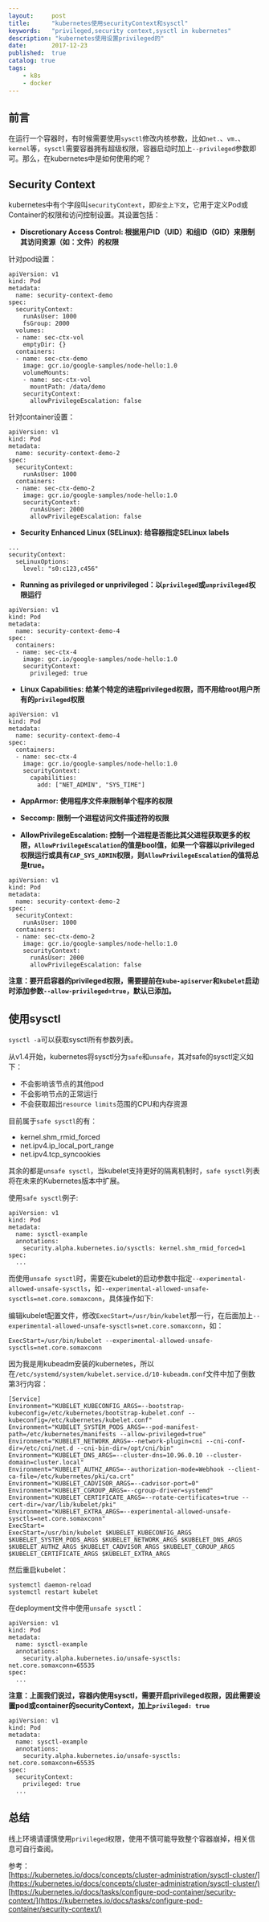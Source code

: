 ```yaml
---
layout:     post
title:      "kubernetes使用securityContext和sysctl"
keywords:   "privileged,security context,sysctl in kubernetes" 
description: "kubernetes使用设置privileged的"
date:       2017-12-23
published:  true 
catalog: true
tags:
    - k8s 
    - docker 
---
```


## 前言
在运行一个容器时，有时候需要使用`sysctl`修改内核参数，比如`net.`、`vm.`、`kernel`等，`sysctl`需要容器拥有超级权限，容器启动时加上`--privileged`参数即可。那么，在kubernetes中是如何使用的呢？

## Security Context
kubernetes中有个字段叫`securityContext`，即`安全上下文`，它用于定义Pod或Container的权限和访问控制设置。其设置包括：

* **Discretionary Access Control: 根据用户ID（UID）和组ID（GID）来限制其访问资源（如：文件）的权限**

针对pod设置：

```
apiVersion: v1
kind: Pod
metadata:
  name: security-context-demo
spec:
  securityContext:
    runAsUser: 1000
    fsGroup: 2000
  volumes:
  - name: sec-ctx-vol
    emptyDir: {}
  containers:
  - name: sec-ctx-demo
    image: gcr.io/google-samples/node-hello:1.0
    volumeMounts:
    - name: sec-ctx-vol
      mountPath: /data/demo
    securityContext:
      allowPrivilegeEscalation: false
```

针对container设置：

```
apiVersion: v1
kind: Pod
metadata:
  name: security-context-demo-2
spec:
  securityContext:
    runAsUser: 1000
  containers:
  - name: sec-ctx-demo-2
    image: gcr.io/google-samples/node-hello:1.0
    securityContext:
      runAsUser: 2000
      allowPrivilegeEscalation: false
```

* **Security Enhanced Linux (SELinux): 给容器指定SELinux labels**

```
...
securityContext:
  seLinuxOptions:
    level: "s0:c123,c456"
```

* **Running as privileged or unprivileged：以`privileged`或`unprivileged`权限运行**

```
apiVersion: v1
kind: Pod
metadata:
  name: security-context-demo-4
spec:
  containers:
  - name: sec-ctx-4
    image: gcr.io/google-samples/node-hello:1.0
    securityContext:
      privileged: true
```

* **Linux Capabilities: 给某个特定的进程privileged权限，而不用给root用户所有的`privileged`权限**

```
apiVersion: v1
kind: Pod
metadata:
  name: security-context-demo-4
spec:
  containers:
  - name: sec-ctx-4
    image: gcr.io/google-samples/node-hello:1.0
    securityContext:
      capabilities:
        add: ["NET_ADMIN", "SYS_TIME"]
```

* **AppArmor: 使用程序文件来限制单个程序的权限**

* **Seccomp: 限制一个进程访问文件描述符的权限**

* **AllowPrivilegeEscalation: 控制一个进程是否能比其父进程获取更多的权限，`AllowPrivilegeEscalation`的值是bool值，如果一个容器以privileged权限运行或具有`CAP_SYS_ADMIN`权限，则`AllowPrivilegeEscalation`的值将总是true。**

```
apiVersion: v1
kind: Pod
metadata:
  name: security-context-demo-2
spec:
  securityContext:
    runAsUser: 1000
  containers:
  - name: sec-ctx-demo-2
    image: gcr.io/google-samples/node-hello:1.0
    securityContext:
      runAsUser: 2000
      allowPrivilegeEscalation: false
```

**注意：要开启容器的privileged权限，需要提前在`kube-apiserver`和`kubelet`启动时添加参数`--allow-privileged=true`，默认已添加。**
		
## 使用sysctl
`sysctl -a`可以获取sysctl所有参数列表。

从v1.4开始，kubernetes将sysctl分为`safe`和`unsafe`，其对safe的sysctl定义如下：

* 不会影响该节点的其他pod
* 不会影响节点的正常运行
* 不会获取超出`resource limits`范围的CPU和内存资源

目前属于`safe sysctl`的有：

* kernel.shm_rmid_forced
* net.ipv4.ip_local_port_range
* net.ipv4.tcp_syncookies

其余的都是`unsafe sysctl`，当kubelet支持更好的隔离机制时，`safe sysctl`列表将在未来的Kubernetes版本中扩展。

使用`safe sysctl`例子:
```
apiVersion: v1
kind: Pod
metadata:
  name: sysctl-example
  annotations:
    security.alpha.kubernetes.io/sysctls: kernel.shm_rmid_forced=1
spec:
  ...
```

而使用`unsafe sysctl`时，需要在kubelet的启动参数中指定`--experimental-allowed-unsafe-sysctls`，如`--experimental-allowed-unsafe-sysctls=net.core.somaxconn`，具体操作如下:

编辑kubelet配置文件，修改`ExecStart=/usr/bin/kubelet`那一行，在后面加上`--experimental-allowed-unsafe-sysctls=net.core.somaxconn`，如：
```
ExecStart=/usr/bin/kubelet --experimental-allowed-unsafe-sysctls=net.core.somaxconn
```

因为我是用kubeadm安装的kubernetes，所以在`/etc/systemd/system/kubelet.service.d/10-kubeadm.conf`文件中加了倒数第3行内容：
```
[Service]
Environment="KUBELET_KUBECONFIG_ARGS=--bootstrap-kubeconfig=/etc/kubernetes/bootstrap-kubelet.conf --kubeconfig=/etc/kubernetes/kubelet.conf"
Environment="KUBELET_SYSTEM_PODS_ARGS=--pod-manifest-path=/etc/kubernetes/manifests --allow-privileged=true"
Environment="KUBELET_NETWORK_ARGS=--network-plugin=cni --cni-conf-dir=/etc/cni/net.d --cni-bin-dir=/opt/cni/bin"
Environment="KUBELET_DNS_ARGS=--cluster-dns=10.96.0.10 --cluster-domain=cluster.local"
Environment="KUBELET_AUTHZ_ARGS=--authorization-mode=Webhook --client-ca-file=/etc/kubernetes/pki/ca.crt"
Environment="KUBELET_CADVISOR_ARGS=--cadvisor-port=0"
Environment="KUBELET_CGROUP_ARGS=--cgroup-driver=systemd"
Environment="KUBELET_CERTIFICATE_ARGS=--rotate-certificates=true --cert-dir=/var/lib/kubelet/pki"
Environment="KUBELET_EXTRA_ARGS=--experimental-allowed-unsafe-sysctls=net.core.somaxconn"
ExecStart=
ExecStart=/usr/bin/kubelet $KUBELET_KUBECONFIG_ARGS $KUBELET_SYSTEM_PODS_ARGS $KUBELET_NETWORK_ARGS $KUBELET_DNS_ARGS $KUBELET_AUTHZ_ARGS $KUBELET_CADVISOR_ARGS $KUBELET_CGROUP_ARGS $KUBELET_CERTIFICATE_ARGS $KUBELET_EXTRA_ARGS
```

然后重启kubelet：
```
systemctl daemon-reload
systemctl restart kubelet
```

在deployment文件中使用`unsafe sysctl`：
```
apiVersion: v1
kind: Pod
metadata:
  name: sysctl-example
  annotations:
    security.alpha.kubernetes.io/unsafe-sysctls: net.core.somaxconn=65535
spec:
  ...
```

**注意：上面我们说过，容器内使用sysctl，需要开启privileged权限，因此需要设置pod或container的securityContext，加上`privileged: true`**
```
apiVersion: v1
kind: Pod
metadata:
  name: sysctl-example
  annotations:
    security.alpha.kubernetes.io/unsafe-sysctls: net.core.somaxconn=65535
spec:
  securityContext:
    privileged: true
  ...
```

## 总结
线上环境请谨慎使用`privileged`权限，使用不慎可能导致整个容器崩掉，相关信息可自行查阅。

参考：  
[https://kubernetes.io/docs/concepts/cluster-administration/sysctl-cluster/](https://kubernetes.io/docs/concepts/cluster-administration/sysctl-cluster/)  
[https://kubernetes.io/docs/tasks/configure-pod-container/security-context/](https://kubernetes.io/docs/tasks/configure-pod-container/security-context/)  

